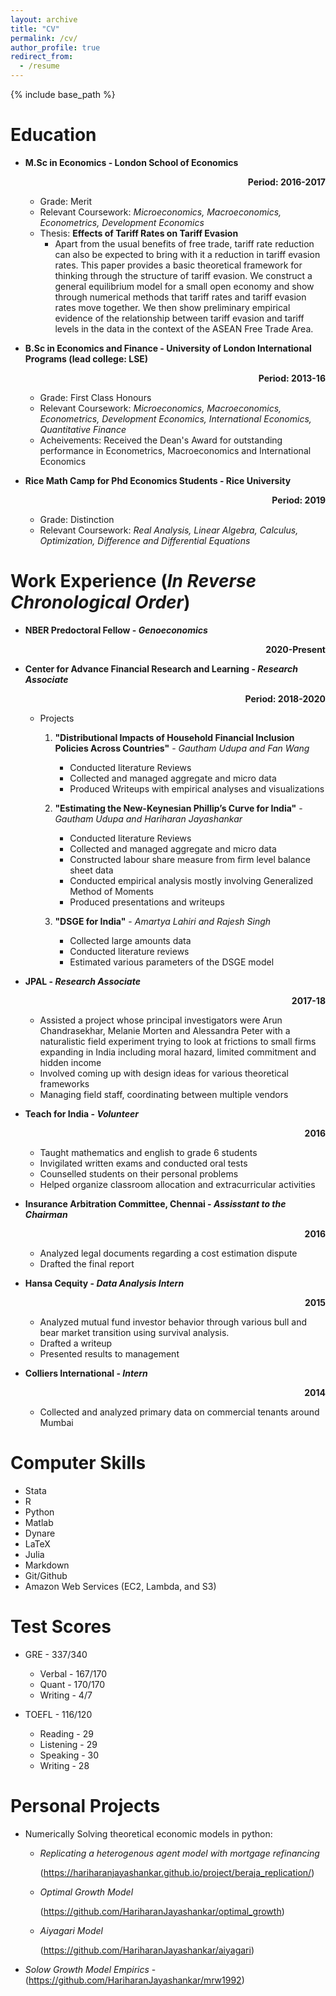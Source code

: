 ```yaml
---
layout: archive
title: "CV"
permalink: /cv/
author_profile: true
redirect_from:
  - /resume
---
```


{% include base_path %}

# Education

- **M.Sc in Economics - London School of Economics <div style="text-align: right"> Period: 2016-2017 </div>**

    - Grade: Merit
    - Relevant Coursework: *Microeconomics, Macroeconomics, Econometrics, Development Economics*
    - Thesis: **Effects of Tariff Rates on Tariff Evasion**
        - Apart from the usual benefits of free trade, tariff rate reduction can also be expected to bring with it a reduction in tariff evasion rates. This paper provides a basic theoretical framework for thinking through the structure of tariff evasion. We construct a general equilibrium model for a small open economy and show through numerical methods that tariff rates and tariff evasion rates move together. We then show preliminary empirical evidence of the relationship between tariff evasion and tariff levels in the data in the context of the ASEAN Free Trade Area.
    
- **B.Sc in Economics and Finance - University of London International Programs (lead college: LSE)  <div style="text-align: right"> Period: 2013-16 </div>**

    - Grade: First Class Honours
    - Relevant Coursework: *Microeconomics, Macroeconomics, Econometrics, Development Economics, International Economics, Quantitative Finance*
    - Acheivements: Received the Dean's Award for outstanding performance in Econometrics, Macroeconomics and International Economics

- **Rice Math Camp for Phd Economics Students - Rice University <div style="text-align: right"> Period: 2019 </div>**
    - Grade: Distinction
    - Relevant Coursework: *Real Analysis, Linear Algebra, Calculus, Optimization, Difference and Differential Equations*


# Work Experience (*In Reverse Chronological Order*)

- **NBER Predoctoral Fellow - *Genoeconomics* <div style="text-align: right"> 2020-Present </div>**

- **Center for Advance Financial Research and Learning - *Research Associate* <div style="text-align: right"> Period: 2018-2020 </div>**
    - Projects
        1. **"Distributional Impacts of Household Financial Inclusion Policies Across Countries"** - *Gautham Udupa and Fan Wang*
            - Conducted literature Reviews
            - Collected and managed aggregate and micro data
            - Produced Writeups with empirical analyses and visualizations
        
        2. **"Estimating the New-Keynesian Phillip’s Curve for India"** - *Gautham Udupa and Hariharan Jayashankar*
            - Conducted literature Reviews
            - Collected and managed aggregate and micro data
            - Constructed labour share measure from firm level balance sheet data
            - Conducted empirical analysis mostly involving Generalized Method of Moments
            - Produced presentations and writeups
        3. **"DSGE for India"** - *Amartya Lahiri and Rajesh Singh*
            - Collected large amounts data
            - Conducted literature reviews
            - Estimated various parameters of the DSGE model

- **JPAL - *Research Associate*  <div style="text-align: right"> 2017-18 </div>**
    - Assisted a project whose principal investigators were Arun Chandrasekhar, Melanie Morten and Alessandra Peter with a naturalistic field experiment trying to look at frictions to small firms expanding in India including moral hazard, limited commitment and hidden income
    - Involved coming up with design ideas for various theoretical frameworks
    - Managing field staff, coordinating between multiple vendors

- **Teach for India - *Volunteer* <div style="text-align: right"> 2016 </div>**
    - Taught mathematics and english to grade 6 students
    - Invigilated written exams and conducted oral tests
    - Counselled students on their personal problems
    - Helped organize classroom allocation and extracurricular activities

- **Insurance Arbitration Committee, Chennai - *Assisstant to the Chairman* <div style="text-align: right"> 2016 </div>**
    - Analyzed legal documents regarding a cost estimation dispute
    - Drafted the final report

- **Hansa Cequity - *Data Analysis Intern* <div style="text-align: right"> 2015 </div>**
    - Analyzed mutual fund investor behavior through various bull and bear market transition using survival analysis.
    - Drafted a writeup
    - Presented results to management

- **Colliers International - *Intern* <div style="text-align: right"> 2014 </div>**
    - Collected and analyzed primary data on commercial tenants around Mumbai

# Computer Skills

- Stata
- R
- Python 
- Matlab
- Dynare
- LaTeX
- Julia
- Markdown
- Git/Github
- Amazon Web Services (EC2, Lambda, and S3)

# Test Scores

- GRE - 337/340
    - Verbal - 167/170
    - Quant - 170/170
    - Writing - 4/7

- TOEFL - 116/120
    - Reading - 29
    - Listening - 29
    - Speaking - 30
    - Writing - 28

# Personal Projects

- Numerically Solving theoretical economic models in python:
    - *Replicating a heterogenous agent model with mortgage refinancing* 

        (https://hariharanjayashankar.github.io/project/beraja_replication/) 
    - *Optimal Growth Model*
    
        (https://github.com/HariharanJayashankar/optimal_growth)
    - *Aiyagari Model* 
    
        (https://github.com/HariharanJayashankar/aiyagari)
- *Solow Growth Model Empirics* - (https://github.com/HariharanJayashankar/mrw1992)


